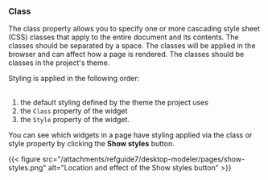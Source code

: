 ### Class

The class property allows you to specify one or more cascading style sheet (CSS) classes that apply to the entire document and its contents. The classes should be separated by a space. The classes will be applied in the browser and can affect how a page is rendered. The classes should be classes in the project's theme.

<div class="alert alert-info">

Styling is applied in the following order:<br />
<br />
1) the default styling defined by the theme the project uses<br />
2) the `Class` property of the widget<br />
3) the `Style` property of the widget.

</div>

You can see which widgets in a page have styling applied via the class or style property by clicking the <strong>Show styles</strong> button.

{{< figure src="/attachments/refguide7/desktop-modeler/pages/show-styles.png" alt="Location and effect of the Show styles button" >}}
